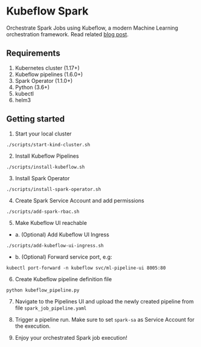 # Kubeflow Spark
Orchestrate Spark Jobs using Kubeflow, a modern Machine Learning orchestration framework. Read related [blog post](https://bit.ly/2VNCmgT).

## Requirements
1. Kubernetes cluster (1.17+)
2. Kubeflow pipelines (1.6.0+)
3. Spark Operator (1.1.0+)
4. Python (3.6+)
5. kubectl
6. helm3

## Getting started
1. Start your local cluster
```
./scripts/start-kind-cluster.sh
```

2. Install Kubeflow Pipelines
```
./scripts/install-kubeflow.sh
```

3. Install Spark Operator
```
./scripts/install-spark-operator.sh
```

4. Create Spark Service Account and add permissions
```
./scripts/add-spark-rbac.sh
```

5. Make Kubeflow UI reachable

* a. (Optional) Add Kubeflow UI Ingress
```
./scripts/add-kubeflow-ui-ingress.sh
``` 
* b. (Optional) Forward service port, e.g:
```
kubectl port-forward -n kubeflow svc/ml-pipeline-ui 8005:80
```

6. Create Kubeflow pipeline definition file
```
python kubeflow_pipeline.py
```

7. Navigate to the Pipelines UI and upload the newly created pipeline from file `spark_job_pipeline.yaml`


8. Trigger a pipeline run. Make sure to set `spark-sa` as Service Account for the execution.


9. Enjoy your orchestrated Spark job execution!
